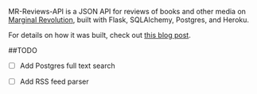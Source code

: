 
MR-Reviews-API is a JSON API for reviews of books and other media on [Marginal Revolution](https://github.com/cfmeyers/mr-reviews-api), built with Flask, SQLAlchemy, Postgres, and Heroku.

For details on how it was built, check out [this blog post](http://blog.cfmeyers.com/2015/05/20/tdding-a-flask-api.html).

##TODO

-  [ ]  Add Postgres full text search

-  [ ]  Add RSS feed parser
